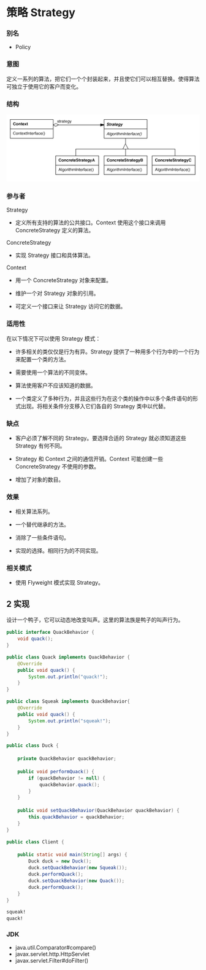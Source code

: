 # 策略 Strategy


### **别名**

- Policy

### **意图**

定义一系列的算法，把它们一个个封装起来，并且使它们可以相互替换。使得算法可独立于使用它的客户而变化。

### **结构**

![559166861981.png](media/28cabe60fc8136de5c80e251000dd2ee.png)

### **参与者**

Strategy

- 定义所有支持的算法的公共接口。Context 使用这个接口来调用 ConcreteStrategy
    定义的算法。

ConcreteStrategy

- 实现 Strategy 接口和具体算法。

Context

- 用一个 ConcreteStrategy 对象来配置。

- 维护一个对 Strategy 对象的引用。

- 可定义一个接口来让 Strategy 访问它的数据。

### **适用性**

在以下情况下可以使用 Strategy 模式：

- 许多相关的类仅仅是行为有异。Strategy
    提供了一种用多个行为中的一个行为来配置一个类的方法。

- 需要使用一个算法的不同变体。

- 算法使用客户不应该知道的数据。

- 一个类定义了多种行为，并且这些行为在这个类的操作中以多个条件语句的形式出现。将相关条件分支移入它们各自的
    Strategy 类中以代替。

### **缺点**

- 客户必须了解不同的 Strategy。要选择合适的 Strategy 就必须知道这些 Strategy
    有何不同。

- Strategy 和 Context 之间的通信开销。Context 可能创建一些 ConcreteStrategy
    不使用的参数。

- 增加了对象的数目。

### **效果**

- 相关算法系列。

- 一个替代继承的方法。

- 消除了一些条件语句。

- 实现的选择。相同行为的不同实现。

### **相关模式**

- 使用 Flyweight 模式实现 Strategy。

## 2 实现


设计一个鸭子，它可以动态地改变叫声。这里的算法族是鸭子的叫声行为。

```java
public interface QuackBehavior {
    void quack();
}
```

```java
public class Quack implements QuackBehavior {
    @Override
    public void quack() {
        System.out.println("quack!");
    }
}
```

```java
public class Squeak implements QuackBehavior{
    @Override
    public void quack() {
        System.out.println("squeak!");
    }
}
```

```java
public class Duck {

    private QuackBehavior quackBehavior;

    public void performQuack() {
        if (quackBehavior != null) {
            quackBehavior.quack();
        }
    }

    public void setQuackBehavior(QuackBehavior quackBehavior) {
        this.quackBehavior = quackBehavior;
    }
}
```

```java
public class Client {

    public static void main(String[] args) {
        Duck duck = new Duck();
        duck.setQuackBehavior(new Squeak());
        duck.performQuack();
        duck.setQuackBehavior(new Quack());
        duck.performQuack();
    }
}
```

```html
squeak!
quack!
```

### JDK

- java.util.Comparator#compare()
- javax.servlet.http.HttpServlet
- javax.servlet.Filter#doFilter()
